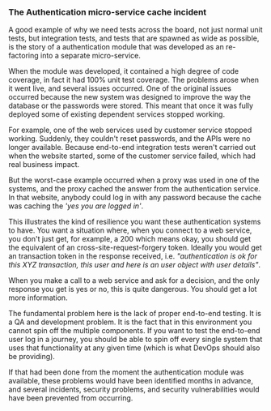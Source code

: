 ### The Authentication micro-service cache incident

A good example of why we need tests across the board, not just normal unit tests, but integration tests, and tests that are spawned as wide as possible, is the story of a authentication module that was developed as an re-factoring into a separate micro-service.

When the module was developed, it contained a high degree of code coverage, in fact it had 100%  unit test coverage. The problems arose when it went live, and several issues occurred. One of the original issues occurred because the new system was designed to improve the way the database or the passwords were stored. This meant that once it was fully deployed some of existing dependent services stopped working.

For example, one of the web services used by customer service stopped working. Suddenly, they couldn't reset passwords, and the APIs were no longer available. Because end-to-end integration tests weren't carried out when the website started, some of the customer service failed, which had real business impact.

But the worst-case example occurred when a proxy was used in one of the systems, and the proxy cached the answer from the authentication service. In that website, anybody could log in with any password because the cache was caching the _'yes you are logged in'_.

This illustrates the kind of resilience you want these authentication systems to have. You want a situation where, when you connect to a web service, you don't just get, for example, a 200 which means okay, you should get the equivalent of an cross-site-request-forgery token. Ideally you would get an transaction token in the response received, i.e. _"authentication is ok for this XYZ transaction, this user and here is an user object with user details"_.

When you make a call to a web service and ask for a decision, and the only response you get is yes or no, this is quite dangerous. You should get a lot more information.

The fundamental problem here is the lack of proper end-to-end testing. It is a QA and development problem. It is the fact that in this environment you cannot spin off the multiple components. If you want to test the end-to-end user log in a journey, you should be able to spin off every single system that uses that functionality at any given time (which is what DevOps should also be providing).

If that had been done from the moment the authentication module was available, these problems would have been identified months in advance, and several incidents, security problems, and security vulnerabilities would have been prevented from occurring.
